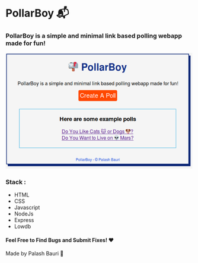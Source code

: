 # PollarBoy 📬
### PollarBoy is a simple and minimal link based polling webapp made for fun!

![](./public/screenshot.png)

### Stack : 
* HTML
* CSS
* Javascript
* NodeJs
* Express
* Lowdb

#### Feel Free to Find Bugs and Submit Fixes! :heart:

Made by Palash Bauri :ghost: